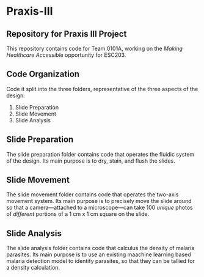 # Praxis-III
## Repository for Praxis III Project
This repository contains code for Team 0101A, working on the *Making Healthcare Accessible* opportunity for ESC203.

## Code Organization
Code it split into the three folders, representative of the three aspects of the design:
1. Slide Preparation
2. Slide Movement
3. Slide Analysis

## Slide Preparation
The slide preparation folder contains code that operates the fluidic system of the design. Its main purpose is to dry, stain, and flush the slides.

## Slide Movement
The slide movement folder contains code that operates the two-axis movement system. Its main purpose is to precisely move the slide around so that a camera—attached to a microscope—can take 100 *unique* photos of *different* portions of a 1 cm x 1 cm square on the slide.

## Slide Analysis
The slide analysis folder contains code that calculus the density of malaria parasites. Its main purpose is to use an existing maachine learning based malaria detection model to identify parasites, so that they can be tallied for a density calculation.
